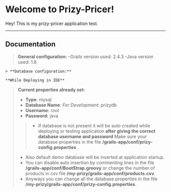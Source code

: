 Welcome to Prizy-Pricer!
===================


Hey! This is my prizy-pricer application test.

----------


**Documentation**
-------------
> **General configuration:**
>-Grails version used: 2.4.3
>-Java version used: 1.8

    > **Database configuration:**

    **While Deploying in IDE**

>**Current properties already set:**
> - **Type**: mysql
> - **Database Name**: 
		<i>For Development</i>: prizydb 
>- **Username:** root
>- **Password:** java
>> - If database is not present it will be auto created while deploying or testing application  **after giving the correct database username and password** Make sure your database properties in the file **/grails-app/conf/prizy-config.properties**  <i class="icon-refresh"></i>.
>- Also default demo database will be inserted at application startup.
>-  You can disable auto insertion by commenting lines in the file **/grails-app/conf/BootStrap.groovy** or change the number of products in csv file **/my-prizy/grails-app/conf/products.csv**.
>- Anyways you can change all the database properties in the file **/my-prizy/grails-app/conf/prizy-config.properties**. 